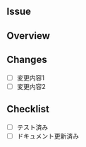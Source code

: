 ## Issue
<!-- 関連するissueがあれば記載 -->

## Overview
<!-- このプルリクエストの概要を記載してください -->

## Changes
- [ ] 変更内容1
- [ ] 変更内容2

## Checklist
- [ ] テスト済み
- [ ] ドキュメント更新済み